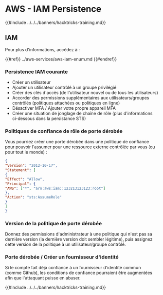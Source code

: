 # AWS - IAM Persistence

{{#include ../../../banners/hacktricks-training.md}}

## IAM

Pour plus d'informations, accédez à :

{{#ref}}
../aws-services/aws-iam-enum.md
{{#endref}}

### Persistence IAM courante

- Créer un utilisateur
- Ajouter un utilisateur contrôlé à un groupe privilégié
- Créer des clés d'accès (de l'utilisateur nouvel ou de tous les utilisateurs)
- Accorder des permissions supplémentaires aux utilisateurs/groupes contrôlés (politiques attachées ou politiques en ligne)
- Désactiver MFA / Ajouter votre propre appareil MFA
- Créer une situation de jonglage de chaîne de rôle (plus d'informations ci-dessous dans la persistance STS)

### Politiques de confiance de rôle de porte dérobée

Vous pourriez créer une porte dérobée dans une politique de confiance pour pouvoir l'assumer pour une ressource externe contrôlée par vous (ou pour tout le monde) :
```json
{
"Version": "2012-10-17",
"Statement": [
{
"Effect": "Allow",
"Principal": {
"AWS": ["*", "arn:aws:iam::123213123123:root"]
},
"Action": "sts:AssumeRole"
}
]
}
```
### Version de la politique de porte dérobée

Donnez des permissions d'administrateur à une politique qui n'est pas sa dernière version (la dernière version doit sembler légitime), puis assignez cette version de la politique à un utilisateur/groupe contrôlé.

### Porte dérobée / Créer un fournisseur d'identité

Si le compte fait déjà confiance à un fournisseur d'identité commun (comme Github), les conditions de confiance pourraient être augmentées afin que l'attaquant puisse en abuser.

{{#include ../../../banners/hacktricks-training.md}}
